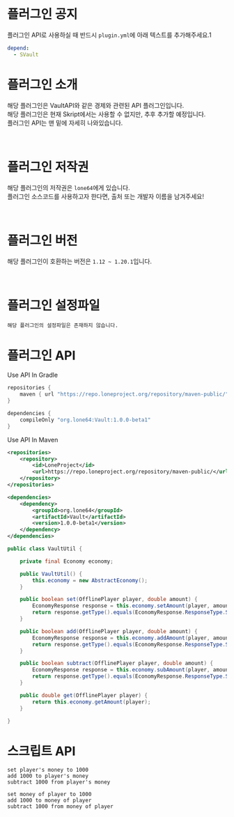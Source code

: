 # 플러그인 공지
플러그인 API로 사용하실 때 반드시 `plugin.yml`에 아래 텍스트를 추가해주세요.1
```yaml
depend:
  - SVault
```

# 플러그인 소개
해당 플러그인은 VaultAPI와 같은 경제와 관련된 API 플러그인입니다.<br>
해당 플러그인은 현재 Skript에서는 사용할 수 없지만, 추후 추가할 예정입니다.<br>
플러그인 API는 맨 밑에 자세히 나와있습니다.

<br>

# 플러그인 저작권
해당 플러그인의 저작권은 `lone64`에게 있습니다.<br>
플러그인 소스코드를 사용하고자 한다면, 출처 또는 개발자 이름을 남겨주세요!

<br>

# 플러그인 버전
해당 플러그인이 호환하는 버전은 `1.12 ~ 1.20.1`입니다.

<br>

# 플러그인 설정파일
`해당 플러그인의 설정파일은 존재하지 않습니다.`

# 플러그인 API
Use API In Gradle
```groovy
repositories {
    maven { url "https://repo.loneproject.org/repository/maven-public/" }
}

dependencies {
    compileOnly "org.lone64:Vault:1.0.0-beta1"
}
```

Use API In Maven
```xml
<repositories>
    <repository>
        <id>LoneProject</id>
        <url>https://repo.loneproject.org/repository/maven-public/</url>
    </repository>
</repositories>

<dependencies>
    <dependency>
        <groupId>org.lone64</groupId>
        <artifactId>Vault</artifactId>
        <version>1.0.0-beta1</version>
    </dependency>
</dependencies>
```

```java
public class VaultUtil {

    private final Economy economy;

    public VaultUtil() {
        this.economy = new AbstractEconomy();
    }

    public boolean set(OfflinePlayer player, double amount) {
        EconomyResponse response = this.economy.setAmount(player, amount);
        return response.getType().equals(EconomyResponse.ResponseType.SUCCESS);
    }

    public boolean add(OfflinePlayer player, double amount) {
        EconomyResponse response = this.economy.addAmount(player, amount);
        return response.getType().equals(EconomyResponse.ResponseType.SUCCESS);
    }

    public boolean subtract(OfflinePlayer player, double amount) {
        EconomyResponse response = this.economy.subAmount(player, amount);
        return response.getType().equals(EconomyResponse.ResponseType.SUCCESS);
    }

    public double get(OfflinePlayer player) {
        return this.economy.getAmount(player);
    }

}
```

# 스크립트 API
```skript
set player's money to 1000
add 1000 to player's money
subtract 1000 from player's money

set money of player to 1000
add 1000 to money of player
subtract 1000 from money of player
```
